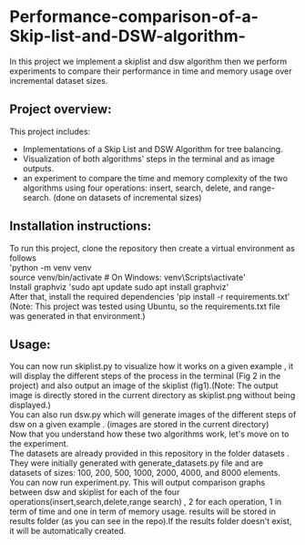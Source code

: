 # Performance-comparison-of-a-Skip-list-and-DSW-algorithm-
In this project we implement a skiplist and dsw algorithm then we perform experiments to compare their performance in time and memory usage over incremental dataset sizes.
## Project overview:
This project includes:
- Implementations of a Skip List and DSW Algorithm for tree balancing.
- Visualization of both algorithms' steps in the terminal and as image outputs.
- an experiment to compare the time and memory complexity of the two algorithms using four operations: insert, search, delete, and range-search. (done on datasets of incremental sizes)
## Installation instructions:
To run this project, clone the repository then create a virtual environment as follows  
'python -m venv venv  
source venv/bin/activate  # On Windows: venv\Scripts\activate'   
Install graphviz 'sudo apt update sudo apt install graphviz'  
After that, install the required dependencies 'pip install -r requirements.txt' (Note: This project was tested using Ubuntu, so the requirements.txt file was generated in that environment.)
## Usage:
You can now run skiplist.py to visualize how it works on a given example , it will display the different steps of the process in the terminal (Fig 2 in the project) and also output an image of the skiplist (fig1).(Note: The output image is directly stored in the current directory as skiplist.png without being displayed.)  
You can also run dsw.py which will generate images of the different steps of dsw on a given example . (images are stored in the current directory)  
Now that you understand how these two algorithms work, let's move on to the experiment.  
The datasets are already provided in this repository in the folder datasets . They were initially generated with generate_datasets.py file and are datasets of sizes: 100, 200, 500, 1000, 2000, 4000, and 8000 elements.  
You can now run experiment.py. This will output comparison graphs between dsw and skiplist for each of the four operations(insert,search,delete,range search) , 2 for each operation, 1 in term of time and one in term of memory usage. results will be stored in results folder (as you can see in the repo).If the results folder doesn't exist, it will be automatically created.
